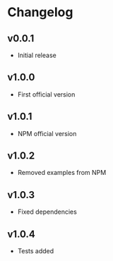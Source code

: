 # Changelog

## v0.0.1

- Initial release

## v1.0.0

- First official version

## v1.0.1

- NPM official version

## v1.0.2

- Removed examples from NPM

## v1.0.3

- Fixed dependencies

## v1.0.4

- Tests added

